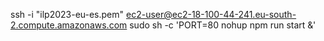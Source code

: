 ssh -i "ilp2023-eu-es.pem" ec2-user@ec2-18-100-44-241.eu-south-2.compute.amazonaws.com
sudo sh -c 'PORT=80 nohup npm run start &' 